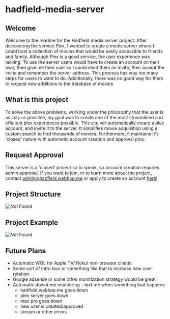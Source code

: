 # hadfield-media-server

## Welcome
Welcome to the readme for the Hadfield media server project. After discovering the service Plex, I wanted to create a media server where I could host a collection of movies that would be easily accessible to friends and family. Although Plex is a good service, the user experience was lacking. To use the server users would have to create an account on their own, then give me their user so I could send them an invite, then accept the invite and remember the server address. This process has way too many steps for users to want to do. Additionally, there was no good way for them to request new additions to the database of movies

## What is this project
To solve the above problems, working under the philosophy that the user is as lazy as possible, my goal was to create one of the most streamlined and efficient plex experiences possible. This site will automatically create a plex account, and invite it to the server. It simplifies movie acquisition using a custom search to find thousands of movies. Furthermore, it maintains it's 'closed' nature with automatic account creation and approval pins.

## Request Approval
This server is a 'closed' project so to speak, so account creation requires admin approval. If you want to join, or to learn more about the project, contact admin@hadfield.webhop.me or apply to create an account [here!](http://hadfield.webhop.me/signup.php)


## Project Structure
![Not Found](http://hadfield.webhop.me/assets/Plex%20Detailed%20Fixed.png)


## Project Example
![Not Found](http://hadfield.webhop.me/assets/optimized-demo.gif)


## Future Plans
* Automatic WOL for Apple TV/ Roku/ non-browser clients
* Some sort of intro tour or something like that to increase new user retetion
* Google adsense or some other monitization strategy would be great
* Automatic downtime monitoring - text me when something bad happens
    * hadfield.webhop.me goes down
    * plex server goes down
    * mac pro goes down
    * new user is created/approved
    * stream or other errors
